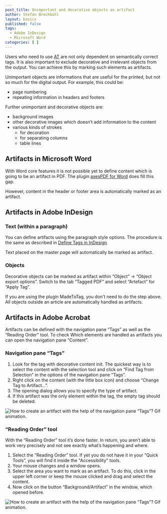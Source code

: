 ```yaml
---
post_title: Unimportant and decorative objects as artifact
author: Stefan Brechbühl
layout: basics
published: false
tags:
  - Adobe InDesign
  - Microsoft Word
categories: [ ]
---
```

Users who need to use [AT][1] are not only dependent on semantically correct tags. It is also important to exclude decorative and irrelevant objects from the output. You can achieve this by marking such elements as artifacts.

Unimportant objects are informations that are useful for the printed, but not so much for the digital output. For example, this could be:

* page numbering
* repeating information in headers and footers

Further unimportant and decorative objects are:

* background images
* other decorative images which doesn’t add information to the content
* various kinds of strokes 
    * for decoration
    * for separating columns 
    * table lines 

## Artifacts in Microsoft Word

With Word core features it is not possible yet to define content which is going to be an artifact in PDF. The plugin [axesPDF for Word][2] does fill this gap.

However, content in the header or footer area is automatically marked as an artifact.

## Artifacts in Adobe InDesign

### Text (within a paragraph)

You can define artifacts using the paragraph style options. The procedure is the same as described in [Define Tags in InDesign][3].

Text placed on the master page will automatically be marked as artifact.

### Objects

Decorative objects can be marked as artifact within “Object” → “Object export options”. Switch to the tab “Tagged PDF” and select “Artefact” for “Apply Tag”.

If you are using the plugin MadeToTag, you don't need to do the step above. All objects outside an article are automatically handled as artifacts.

## Artifacts in Adobe Acrobat

Artifacts can be defined with the navigation pane “Tags” as well as the “Reading Order” tool. To check Which elements are handled as artifacts you can open the navigation pane “Content”.

### Navigation pane “Tags”

1. Look for the tag with decorative content init. The quickest way is to select the content with the selection tool and click on “Find Tag from Selection” in the options of the navigation pane “Tags”.
2. Right click on the content (with the little box icon) and choose “Change Tag to Artifact…”.
3. The opening dialog allows you to specify the type of artifact.
4. If this artifact was the only element within the tag, the empty tag should be deleted.

![How to create an artifact with the help of the navigation pane “Tags”? Gif animation.][4]

### “Reading Order” tool

With the “Reading Order” tool it’s done faster. In return, you aren’t able to work very precisely and not see exactly what’s happening and where.

1. Select the “Reading Order” tool. If yet you do not have it in your “Quick Tools”, you will find it inside the "Accessibility" tools.
2. Your mouse changes and a window opens.
3. Select the area you want to mark as an artifact. To do this, click in the upper left corner or keep the mouse clicked and drag and select the content.
4. Now click on the button “Background/Artifact” in the window, which opened before.

![How to create an artifact with the help of the navigation pane “Tags”? Gif animation.][5]

 [1]: https://accessible-pdf.info/en/glossary/#assistive-technology
 [2]: https://www.axes4.com/axespdf-for-word-overview.html
 [3]: https://accessible-pdf.info/en/basics/define-tags-in-indesign/
 [4]: https://accessible-pdf.info/wp/wp-content/uploads/acrobat_artifact_en.gif
 [5]: https://accessible-pdf.info/wp/wp-content/uploads/acrobat_artifact2_en.gif